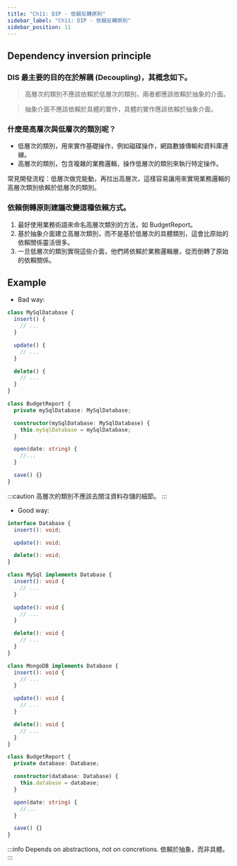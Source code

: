 ```yaml
---
title: "Ch11: DIP - 依賴反轉原則"
sidebar_label: "Ch11: DIP - 依賴反轉原則"
sidebar_position: 11
---
```


## Dependency inversion principle

### DIS 最主要的目的在於解耦 (Decoupling)，其概念如下。

> 高層次的類別不應該依賴於低層次的類別，兩者都應該依賴於抽象的介面。

> 抽象介面不應該依賴於具體的實作，具體的實作應該依賴於抽象介面。

### 什麼是高層次與低層次的類別呢？

- 低層次的類別，用來實作基礎操作，例如磁碟操作，網路數據傳輸和資料庫連線。
- 高層次的類別，包含複雜的業務邏輯，操作低層次的類別來執行特定操作。

常見開發流程：低層次做完能動，再拉出高層次，這樣容易讓用來實現業務邏輯的高層次類別依賴於低層次的類別。

### 依賴倒轉原則建議改變這種依賴方式。

1. 最好使用業務術語來命名高層次類別的方法，如 BudgetReport。
2. 基於抽象介面建立高層次類別，而不是基於低層次的具體類別，這會比原始的依賴關係靈活很多。
3. 一旦低層次的類別實現這些介面，他們將依賴於業務邏輯層，從而倒轉了原始的依賴關係。

## Example

- Bad way:

```ts
class MySqlDatabase {
  insert() {
    // ...
  }

  update() {
    // ...
  }

  delete() {
    // ...
  }
}

class BudgetReport {
  private mySqlDatabase: MySqlDatabase;

  constructor(mySqlDatabase: MySqlDatabase) {
    this.mySqlDatabase = mySqlDatabase;
  }

  open(date: string) {
    //...
  }

  save() {}
}
```

:::caution
高層次的類別不應該去關注資料存儲的細節。
:::

- Good way:

```ts
interface Database {
  insert(): void;

  update(): void;

  delete(): void;
}

class MySql implements Database {
  insert(): void {
    // ...
  }

  update(): void {
    // ...
  }

  delete(): void {
    // ...
  }
}

class MongoDB implements Database {
  insert(): void {
    // ...
  }

  update(): void {
    // ...
  }

  delete(): void {
    // ...
  }
}

class BudgetReport {
  private database: Database;

  constructor(database: Database) {
    this.database = database;
  }

  open(date: string) {
    //...
  }

  save() {}
}
```

:::info
Depends on abstractions, not on concretions.
依賴於抽象，而非具體。
:::

